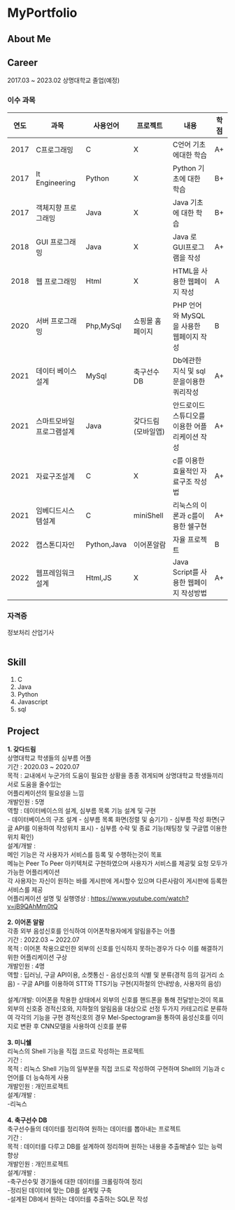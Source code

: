 # MyPortfolio

## About Me

## Career

2017.03 ~ 2023.02 상명대학교 졸업(예정)  
### 이수 과목
|연도|과목|사용언어|프로젝트|내용|학점|
|---|---|---|---|---|---|
|2017|C프로그래밍|C|X|C언어 기초에대한 학습|A+|
|2017|It Engineering|Python|X|Python 기초에 대한 학습|B+|
|2017|객체지향 프로그래밍|Java|X|Java 기초에 대한 학습|B+|
|2018|GUI 프로그래밍|Java|X|Java 로 GUI프로그램을 작성|A+|
|2018|웹 프로그래밍|Html|X|HTML을 사용한 웹페이지 작성|A|
|2020|서버 프로그래밍|Php,MySql|쇼핑몰 홈페이지|PHP 언어와 MySQL을 사용한 웹페이지 작성|B|
|2021|데이터 베이스 설계|MySql|축구선수DB|Db에관한 지식 및 sql문을이용한 쿼리작성|A+|
|2021|스마트모바일프로그램설계|Java|갖다드림(모바일앱)|안드로이드 스튜디오를 이용한 어플리케이션 작성|A+|
|2021|자료구조설계|C|X|c를 이용한 효율적인 자료구조 작성법|A+|
|2021|임베디드시스템설계|C|miniShell|리눅스의 이론과 c를이용한 쉘구현|A+|
|2022|캡스톤디자인|Python,Java|이어폰알람|자율 프로젝트|B|
|2022|웹프레임워크설계|Html,JS|X|Java Script를 사용한 웹페이지 작성방법|A+|
### 자격증
정보처리 산업기사<br><br>
## Skill

1. C
2. Java
3. Python
4. Javascript
5. sql

## Project

<b>1. 갖다드림</b>  
  상명대학교 학생들의 심부름 어플  
  기간 : 2020.03 ~ 2020.07  
  목적 : 교내에서 누군가의 도움이 필요한 상황을 종종 겪게되며 상명대학교 학생들끼리 서로 도움을 줄수있는  
  어플리케이션의 필요성을 느낌  
  개발인원 : 5명  
  역할 : 데이터베이스의 설계, 심부름 목록 기능 설계 및 구현  
    - 데이터베이스의 구조 설계
    - 심부름 목록 화면(정렬 및 숨기기)
    - 심부름 작성 화면(구글 API를 이용하여 작성위치 표시)
    - 심부름 수락 및 종료 기능(채팅창 및 구글맵 이용한 위치 확인)  
  설계/개발 :  
  메인 기능은 각 사용자가 서비스를 등록 및 수행하는것이 목표  
  메뉴는 Peer To Peer 아키텍처로 구현하였으며 사용자가 서비스를 제공및 요청 모두가 가능한 어플리케이션  
  각 사용자는 자신이 원하는 바를 게시판에 게시할수 있으며 다른사람이 게시판에 등록한 서비스를 제공  
  어플리케이션 설명 및 실행영상 : https://www.youtube.com/watch?v=jB9QAhMm0tQ  <br><br>
<b>2. 이어폰 알람</b>  
  각종 외부 음성신호를 인식하여 이어폰착용자에게 알림을주는 어플  
  기간 : 2022.03 ~ 2022.07  
  목적 : 이어폰 착용으로인한 외부의 신호를 인식하지 못하는경우가 다수 이를 해결하기위한 어플리케이션 구상  
  개발인원 : 4명  
  역할 : 딥러닝, 구글 API이용, 소켓통신 
    - 음성신호의 식별 및 분류(경적 등의 길거리 소음)
    - 구글 API를 이용하여 STT와 TTS기능 구현(지하철의 안내방송, 사용자의 음성)  <br><br>
  설계/개발:
  이어폰을 착용한 상태에서 외부의 신호를 핸드폰을 통해 전달받는것이 목표
  외부의 신호중 경적신호와, 지하철의 알림음을 대상으로 선정
  두가지 카테고리로 분류하여 각각의 기능을 구현
  경적신호의 경우 Mel-Spectogram을 통하여 음성신호를 이미지로 변환 후 CNN모델을 사용하여
  신호를 분류  <br><br>
 <b>3. 미니쉘</b>  
  리눅스의 Shell 기능을 직접 코드로 작성하는 프로젝트  
  기간 :   
  목적 : 리눅스 Shell 기능의 일부분을 직접 코드로 작성하여 구현하며 Shell의 기능과 c언어를 더 능숙하게 사용  
  개발인원 : 개인프로젝트  
  설계/개발 :  
    -리눅스  <br><br>
<b>4. 축구선수 DB</b>  
  축구선수들의 데이터를 정리하여 원하는 데이터를 뽑아내는 프로젝트  
  기간 :  
  목적 : 데이터를 다루고 DB를 설계하여 정리하며 원하는 내용을 추출해낼수 있는 능력 향상  
  개발인원 : 개인프로젝트  
  설계/개발 :   
    -축구선수및 경기들에 대한 데이터를 크롤링하여 정리  
    -정리된 데이터에 맞는 DB를 설계및 구축  
    -설계된 DB에서 원하는 데이터를 추출하는 SQL문 작성  
